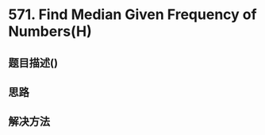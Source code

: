 
# 571. Find Median Given Frequency of Numbers(H)
 
[]()

## 题目描述()

## 思路

## 解决方法

### 

```java

```